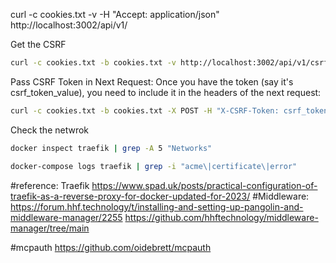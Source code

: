  curl -c cookies.txt -v -H "Accept: application/json" http://localhost:3002/api/v1/

 Get the CSRF
 ``` bash
 curl -c cookies.txt -b cookies.txt -v http://localhost:3002/api/v1/csrf-token
 ```

Pass CSRF Token in Next Request:
Once you have the token (say it's csrf_token_value), you need to include it in the headers of the next request:
 ```bash
 curl -c cookies.txt -b cookies.txt -X POST -H "X-CSRF-Token: csrf_token_value" -v http://localhost:3002/api/v1/sessions
```



Check the netwrok
```bash
docker inspect traefik | grep -A 5 "Networks"
```

```bash
docker-compose logs traefik | grep -i "acme\|certificate\|error"
```


#reference: Traefik
https://www.spad.uk/posts/practical-configuration-of-traefik-as-a-reverse-proxy-for-docker-updated-for-2023/
#Middleware:
https://forum.hhf.technology/t/installing-and-setting-up-pangolin-and-middleware-manager/2255
https://github.com/hhftechnology/middleware-manager/tree/main

#mcpauth
https://github.com/oidebrett/mcpauth
